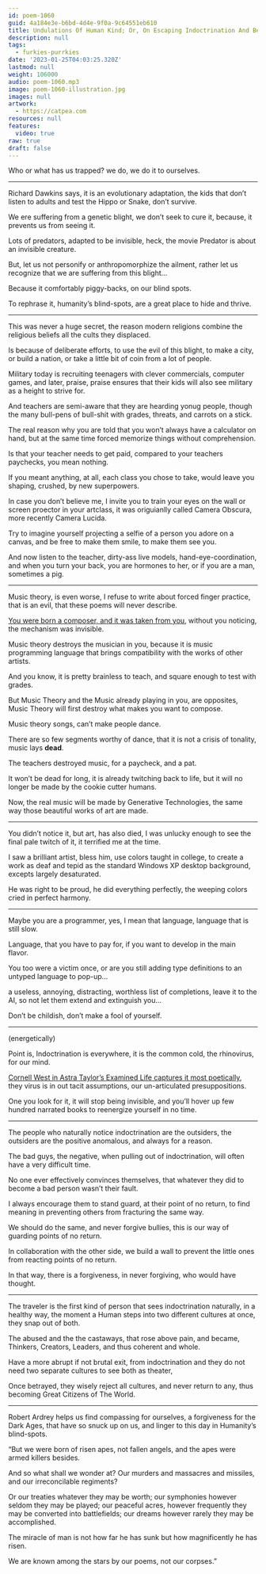 ```yaml
---
id: poem-1060
guid: 4a184e3e-b6bd-4d4e-9f0a-9c64551eb610
title: Undulations Of Human Kind; Or, On Escaping Indoctrination And Becoming A Citizen Of The World
description: null
tags:
  - furkies-purrkies
date: '2023-01-25T04:03:25.320Z'
lastmod: null
weight: 106000
audio: poem-1060.mp3
image: poem-1060-illustration.jpg
images: null
artwork:
  - https://catpea.com
resources: null
features:
  video: true
raw: true
draft: false
---
```


Who or what has us trapped?
we do, we do it to ourselves.

---

Richard Dawkins says, it is an evolutionary adaptation,
the kids that don’t listen to adults and test the Hippo or Snake, don’t survive.

We ere suffering from a genetic blight,
we don’t seek to cure it, because, it prevents us from seeing it.

Lots of predators, adapted to be invisible,
heck, the movie Predator is about an invisible creature.

But, let us not personify or anthropomorphize the ailment,
rather let us recognize that we are suffering from this blight…

Because it comfortably piggy-backs,
on our blind spots.

To rephrase it, humanity’s blind-spots,
are a great place to hide and thrive.

---

This was never a huge secret,
the reason modern religions combine the religious beliefs all the cults they displaced.

Is because of deliberate efforts, to use the evil of this blight,
to make a city, or build a nation, or take a little bit of coin from a lot of people.

Military today is recruiting teenagers with clever commercials, computer games, and later, praise,
praise ensures that their kids will also see military as a height to strive for.

And teachers are semi-aware that they are hearding yonug people,
though the many bull-pens of bull-shit with grades, threats, and carrots on a stick.

The real reason why you are told that you won’t always have a calculator on hand,
but at the same time forced memorize things without comprehension.

Is that your teacher needs to get paid, compared to your teachers paychecks,
you mean nothing.

If you meant anything, at all, each class you chose to take,
would leave you shaping, crushed, by new superpowers.

In case you don’t believe me, I invite you to train your eyes on the wall or screen proector in your artclass,
it was origuianlly called Camera Obscura, more recently Camera Lucida.

Try to imagine yourself projecting a selfie of a person you adore on a canvas,
and be free to make them smile, to make them see you.

And now listen to the teacher, dirty-ass live models, hand-eye-coordination,
and when you turn your back, you are hormones to her, or if you are a man, sometimes a pig.

---

Music theory, is even worse, I refuse to write about forced finger practice,
that is an evil, that these poems will never describe.

[You were born a composer, and it was taken from you][0],
without you noticing, the mechanism was invisible.

Music theory destroys the musician in you,
because it is music programming language that brings compatibility with the works of other artists.

And you know, it is pretty brainless to teach,
and square enough to test with grades.

But Music Theory and the Music already playing in you, are opposites,
Music Theory will first destroy what makes you want to compose.

Music theory songs,
can’t make people dance.

There are so few segments worthy of dance,
that it is not a crisis of tonality, music lays __dead__.

The teachers destroyed music,
for a paycheck, and a pat.

It won’t be dead for long, it is already twitching back to life,
but it will no longer be made by the cookie cutter humans.

Now, the real music will be made by Generative Technologies,
the same way those beautiful works of art are made.

---

You didn’t notice it, but art, has also died,
I was unlucky enough to see the final pale twitch of it, it terrified me at the time.

I saw a brilliant artist, bless him, use colors taught in college,
to create a work as deaf and tepid as the standard Windows XP desktop background, excepts largely desaturated.

He was right to be proud,
he did everything perfectly, the weeping colors cried in perfect harmony.

---

Maybe you are a programmer, yes, I mean that language,
language that is still slow.

Language, that you have to pay for,
if you want to develop in the main flavor.

You too were a victim once,
or are you still adding type definitions to an untyped language to pop-up…

a useless, annoying, distracting, worthless list of completions,
leave it to the AI, so not let them extend and extinguish you...

Don’t be childish,
don’t make a fool of yourself.

---

(energetically)

Point is, Indoctrination is everywhere,
it is the common cold, the rhinovirus, for our mind.

[Cornell West in Astra Taylor’s Examined Life captures it most poetically][1],
they virus is in out tacit assumptions, our un-articulated presuppositions.

One you look for it,
it will stop being invisible, and you’ll hover up few hundred narrated books to reenergize yourself in no time.

---

The people who naturally notice indoctrination are the outsiders,
the outsiders are the positive anomalous, and always for a reason.

The bad guys, the negative, when pulling out of indoctrination,
will often have a very difficult time.

No one ever effectively convinces themselves,
that whatever they did to become a bad person wasn’t their fault.

I always encourage them to stand guard,
at their point of no return, to find meaning in preventing others from fracturing the same way.

We should do the same, and never forgive bullies,
this is our way of guarding points of no return.

In collaboration with the other side, we build a wall to prevent the little ones from reacting points of no return.

In that way, there is a forgiveness,
in never forgiving, who would have thought.

---

The traveler is the first kind of person that sees indoctrination naturally, in a healthy way,
the moment a Human steps into two different cultures at once, they snap out of both.

The abused and the the castaways, that rose above pain, and became,
Thinkers, Creators, Leaders, and thus coherent and whole.

Have a more abrupt if not brutal exit, from indoctrination
and they do not need two separate cultures to see both as theater,

Once betrayed, they wisely reject all cultures,
and never return to any, thus becoming Great Citizens of The World.

---

Robert Ardrey helps us find compassing for ourselves,
a forgiveness for the Dark Ages, that have so snuck up on us, and linger to this day in Humanity’s blind-spots.

“But we were born of risen apes, not fallen angels, and the apes were armed killers besides.

And so what shall we wonder at? Our murders and massacres and missiles,
and our irreconcilable regiments?

Or our treaties whatever they may be worth;
our symphonies however seldom they may be played;
our peaceful acres, however frequently they may be converted into battlefields;
our dreams however rarely they may be accomplished.

The miracle of man is not how far he has sunk but how magnificently he has risen.

We are known among the stars by our poems, not our corpses.”

[0]: https://www.youtube.com/watch?v=0sRvkaxh8EU
[1]: https://www.youtube.com/watch?v=1zwmum5_ofU
